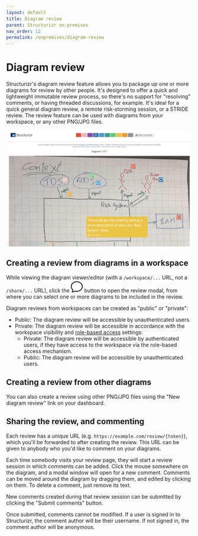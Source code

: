 ```yaml
---
layout: default
title: Diagram review
parent: Structurizr on-premises
nav_order: 12
permalink: /onpremises/diagram-review
---
```


# Diagram review

Structurizr's diagram review feature allows you to package up one or more diagrams for review by other people.
It's designed to offer a quick and lightweight immutable review process, so there's no support for "resolving" comments,
or having threaded discussions, for example. It's ideal for a quick general diagram review, a remote risk-storming session,
or a STRIDE review. The review feature can be used with diagrams from your workspace, or any other PNG/JPG files.

[![Diagram review](images/diagram-review.png)](https://structurizr.com/review/f722bf0c-1e52-4ef0-bcb1-9fc2f1612cf4)

## Creating a review from diagrams in a workspace

While viewing the diagram viewer/editor (with a `/workspace/...` URL, not a `/share/...` URL),
click the ![comment](../ui/bootstrap-icons/chat.svg) button to open the review modal, from where you can select one or more diagrams to be included in the review.

Diagram reviews from workspaces can be created as "public" or "private":

- Public: The diagram review will be accessible by unauthenticated users.
- Private: The diagram review will be accessible in accordance with the workspace visibility and [role-based access](/onpremises/role-based-access) settings:
  - Private: The diagram review will be accessible by authenticated users, if they have access to the workspace via the role-based access mechanism.
  - Public: The diagram review will be accessible by unauthenticated users.

## Creating a review from other diagrams

You can also create a review using other PNG/JPG files using the "New diagram review" link on your dashboard.

## Sharing the review, and commenting

Each review has a unique URL (e.g. `https://example.com/review/{token}`), which you'll be forwarded to after
creating the review. This URL can be given to anybody who you'd like to comment on your diagrams.

Each time somebody visits your review page, they will start a review session in which comments can be added.
Click the mouse somewhere on the diagram, and a modal window will open for a new comment.
Comments can be moved around the diagram by dragging them, and edited by clicking on them.
To delete a comment, just remove its text.

New comments created during that review session can be submitted by clicking the "Submit comments" button.

Once submitted, comments cannot be modified. If a user is signed in to Structurizr, the comment author will be their username.
If not signed in, the comment author will be anonymous.